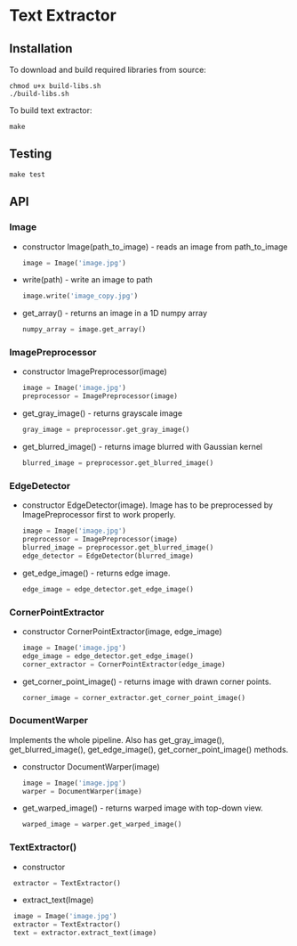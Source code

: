 # Text Extractor

## Installation

To download and build required libraries from source:
```
chmod u+x build-libs.sh
./build-libs.sh
```

To build text extractor:
```
make
```

## Testing
```
make test
```

## API

### Image
- constructor Image(path_to_image) - reads an image from path_to_image
  ```python
  image = Image('image.jpg') 
  ```
- write(path) - write an image to path
  ```python
  image.write('image_copy.jpg')
  ```
- get_array() - returns an image in a 1D numpy array
  ```python
  numpy_array = image.get_array()
  ```
  
### ImagePreprocessor
- constructor ImagePreprocessor(image)
  ```python
  image = Image('image.jpg')
  preprocessor = ImagePreprocessor(image) 
  ```
- get_gray_image() - returns grayscale image
  ```python
  gray_image = preprocessor.get_gray_image()
  ```
- get_blurred_image() - returns image blurred with Gaussian kernel
  ```python
  blurred_image = preprocessor.get_blurred_image()
  ```
  
### EdgeDetector
- constructor EdgeDetector(image). Image has to be preprocessed by ImagePreprocessor first to work properly.
  ```python
  image = Image('image.jpg')
  preprocessor = ImagePreprocessor(image)
  blurred_image = preprocessor.get_blurred_image()
  edge_detector = EdgeDetector(blurred_image) 
  ```
- get_edge_image() - returns edge image. 
  ```python
  edge_image = edge_detector.get_edge_image()
  ```
 
### CornerPointExtractor
- constructor CornerPointExtractor(image, edge_image)
  ```python
  image = Image('image.jpg')
  edge_image = edge_detector.get_edge_image()
  corner_extractor = CornerPointExtractor(edge_image)
  ```
- get_corner_point_image() - returns image with drawn corner points.
  ```python
  corner_image = corner_extractor.get_corner_point_image()
  ```
  
### DocumentWarper
Implements the whole pipeline. Also has get_gray_image(), get_blurred_image(), get_edge_image(), get_corner_point_image() methods.
- constructor DocumentWarper(image)
  ```python
  image = Image('image.jpg')
  warper = DocumentWarper(image)
  ```
- get_warped_image() - returns warped image with top-down view.
  ```python
  warped_image = warper.get_warped_image()
  ``` 
 
### TextExtractor()
- constructor
 ```python
  extractor = TextExtractor()
  ```
- extract_text(Image)
 ```python
  image = Image('image.jpg')
  extractor = TextExtractor()
  text = extractor.extract_text(image)
  ```
